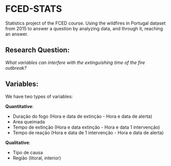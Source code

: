 # FCED-STATS

Statistics project of the FCED course.
Using the wildfires in Portugal dataset from 2015 to answer a question by analyzing data, and through it, reaching an answer.

## Research Question:
*What variables can interfere with the extinguishing time of the fire outbreak?*

## Variables:
We have two types of variables:

**Quantitative**:
- Duração do fogo (Hora e data de extinção - Hora e data de alerta)
- Area queimada
- Tempo de extinção (Hora e data extinção - Hora e data 1 intervenção)
- Tempo de reação (Hora e data de 1 intervenção - Hora e data de alerta)

**Qualitative**:
- Tipo de causa
- Região (litoral, interior)

